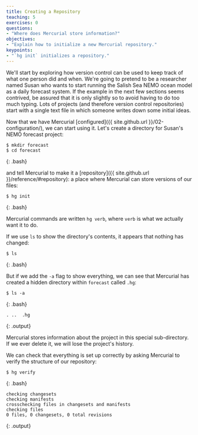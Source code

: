 ```yaml
---
title: Creating a Repository
teaching: 5
exercises: 0
questions:
- "Where does Mercurial store information?"
objectives:
- "Explain how to initialize a new Mercurial repository."
keypoints:
- "`hg init` initializes a repository."
---
```


We'll start by exploring how version control can be used to keep track of what
one person did and when.
We're going to pretend to be a researcher named Susan who wants to start running
the Salish Sea NEMO ocean model as a daily forecast system.
If the example in the next few sections seems contrived,
be assured that it is only slightly so to avoid having to do too much typing.
Lots of projects
(and therefore version control repositories)
start with a single text file in which someone writes down some initial ideas.

Now that we have Mercurial [configured]({{ site.github.url }}/02-configuration/),
we can start using it.
Let's create a directory for Susan's NEMO forecast project:

~~~
$ mkdir forecast
$ cd forecast
~~~
{: .bash}

and tell Mercurial to make it a [repository]({{ site.github.url }}/reference/#repository):
a place where Mercurial can store versions of our files:

~~~
$ hg init
~~~
{: .bash}

Mercurial commands are written `hg verb`,
where `verb` is what we actually want it to do.

If we use `ls` to show the directory's contents,
it appears that nothing has changed:

~~~
$ ls
~~~
{: .bash}

But if we add the `-a` flag to show everything,
we can see that Mercurial has created a hidden directory within `forecast`
called `.hg`:

~~~
$ ls -a
~~~
{: .bash}

~~~
. ..  .hg
~~~
{: .output}

Mercurial stores information about the project in this special sub-directory.
If we ever delete it,
we will lose the project's history.

We can check that everything is set up correctly
by asking Mercurial to verify the structure of our repository:

~~~
$ hg verify
~~~
{: .bash}

~~~
checking changesets
checking manifests
crosschecking files in changesets and manifests
checking files
0 files, 0 changesets, 0 total revisions
~~~
{: .output}
